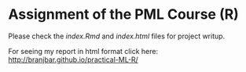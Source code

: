 # Assignment of the PML Course (R)

Please check the *index.Rmd* and *index.html* files for project writup.

For seeing my report in html format click here: http://branjbar.github.io/practical-ML-R/

